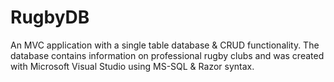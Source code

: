 # RugbyDB
An MVC application with a single table database &amp; CRUD functionality. The database contains information on professional rugby clubs and was created with Microsoft Visual Studio using MS-SQL &amp; Razor syntax.
